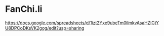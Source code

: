 # FanChi.li

https://docs.google.com/spreadsheets/d/1izt2Yxe9ubeTm0ilmkvAsaHZICtYU8DPCoDKsVK2gog/edit?usp=sharing
